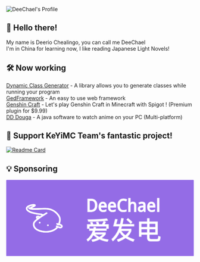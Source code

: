 ![DeeChael's Profile](https://github-readme-stats.vercel.app/api?username=DeeChael&show_icons=true&theme=radical)
## 👋 Hello there!
My name is Deerio Chealingo, you can call me DeeChael\
I'm in China for learning now, I like reading Japanese Light Novels!

## 🛠️ Now working
[Dynamic Class Generator](https://github.com/DeeChael/DynamicClassGenerator) - A library allows you to generate classes while running your program\
[GedFramework](https://github.com/DeeChael/DynamicClassGenerator) - An easy to use web framework\
[Genshin Craft](https://github.com/GedStudio/Genshin-Craft) - Let's play Genshin Craft in Minecraft with Spigot ! (Premium plugin for $9.99)\
[DD Douga](https://github.com/DeeChael/DDDouga) - A java software to watch anime on your PC (Multi-platform)

## 📝 Support KeYiMC Team's fantastic project!
[![Readme Card](https://github-readme-stats.vercel.app/api/pin/?username=KeYiMC&repo=KeYi)](https://github.com/KeYiMC/KeYi)

## 💡 Sponsoring
[![DeeChael's Afdian](https://github.com/DeeChael/DeeChael/blob/master/deechael_afd.png?raw=true)](https://afdian.net/a/GedStudio)
